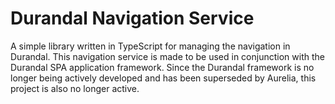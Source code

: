 # Durandal Navigation Service

A simple library written in TypeScript for managing the navigation in Durandal. This navigation service is made to be used in conjunction with the Durandal SPA application framework. Since the Durandal framework is no longer being actively developed and has been superseded by Aurelia, this project is also no longer active.
